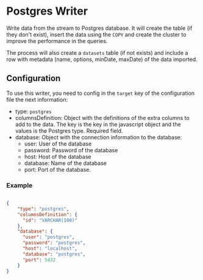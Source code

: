 # Postgres Writer

Write data from the stream to Postgres database. It will create the table (if they don't exist), insert the data using the `COPY` and create the cluster to improve the performance in the queries.

The process will also create a `datasets` table (if not exists) and include a row with metadata (name, options, minDate, maxDate) of the data imported.

## Configuration

To use this writer, you need to config in the `target` key of the configuration file the next information:

* type: `postgres`
* columnsDefinition: Object with the definitions of the extra columns to add to the data. The key is the key in the javascript object and the values is the Postgres type. Required field.
* database: Object with the connection information to the database:
  * user: User of the database
  * password: Password of the database
  * host: Host of the database
  * database: Name of the database
  * port: Port of the database.

### Example 

```json

{
    "type": "postgres",
    "columnsDefinition": {
      "id": "VARCHAR(100)"
    },
    "database": {
      "user": "postgres",
      "password": "postgres",
      "host": "localhost",
      "database": "postgres",
      "port": 5432
    }
}


```

